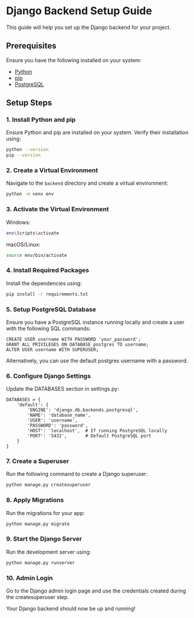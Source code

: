 # Django Backend Setup Guide

This guide will help you set up the Django backend for your project.

## Prerequisites
Ensure you have the following installed on your system:
- [Python](https://www.python.org/downloads/)
- [pip](https://pip.pypa.io/en/stable/)
- [PostgreSQL](https://www.postgresql.org/download/)

## Setup Steps

### 1. Install Python and pip
Ensure Python and pip are installed on your system. Verify their installation using:
```sh
python --version
pip --version
```
### 2. Create a Virtual Environment
Navigate to the `backend` directory and create a virtual environment:

```sh
python -m venv env
```
### 3. Activate the Virtual Environment
Windows:
```sh
env\Scripts\activate
```
macOS/Linux:
```sh
source env/bin/activate
```
### 4. Install Required Packages
Install the dependencies using:
```sh
pip install -r requirements.txt
```
### 5. Setup PostgreSQL Database
Ensure you have a PostgreSQL instance running locally and create a user with the following SQL commands:
```
CREATE USER username WITH PASSWORD 'your_password';
GRANT ALL PRIVILEGES ON DATABASE postgres TO username;
ALTER USER username WITH SUPERUSER;
```
Alternatively, you can use the default postgres username with a password.
### 6. Configure Django Settings
Update the DATABASES section in settings.py:
```
DATABASES = {
    'default': {
        'ENGINE': 'django.db.backends.postgresql',
        'NAME': 'database_name',
        'USER': 'username',
        'PASSWORD': 'password',
        'HOST': 'localhost',  # If running PostgreSQL locally
        'PORT': '5432',       # Default PostgreSQL port
    }
}
```
### 7. Create a Superuser
Run the following command to create a Django superuser:

```sh
python manage.py createsuperuser
```
### 8. Apply Migrations
Run the migrations for your app:

```sh
python manage.py migrate
```
### 9. Start the Django Server
Run the development server using:

```sh
python manage.py runserver
```
### 10. Admin Login
Go to the Django admin login page and use the credentials created during the createsuperuser step.

Your Django backend should now be up and running!
